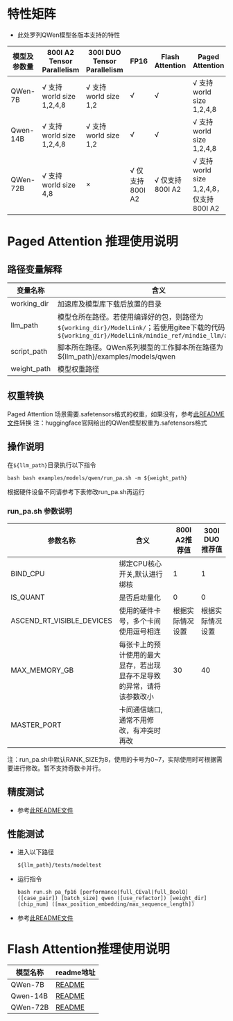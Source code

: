 # 特性矩阵

- 此处罗列QWen模型各版本支持的特性

| 模型及参数量 | 800I A2 Tensor Parallelism | 300I DUO Tensor Parallelism | FP16           | Flash Attention | Paged Attention                       | W8A8量化 | W8A16量化 |
|-------------|----------------------------|-----------------------------|----------------|-----------------|---------------------------------------|----------|----------|
| QWen-7B     | √ 支持world size 1,2,4,8   | √ 支持world size 1,2         | √              | √               | √ 支持world size 1,2,4,8               | ×       | ×        |
| Qwen-14B    | √ 支持world size 1,2,4,8   | √ 支持world size 1,2         | √              | √               | √ 支持world size 1,2,4,8               | ×       | ×        |
| QWen-72B    | √ 支持world size 4,8       | ×                            | √ 仅支持800I A2 | √ 仅支持800I A2 | √ 支持world size 1,2,4,8，仅支持800I A2 | ×      | ×         |

# Paged Attention 推理使用说明

## 路径变量解释

| 变量名称     | 含义                                                                                                                                                       |
|-------------|------------------------------------------------------------------------------------------------------------------------------------------------------------|
| working_dir | 加速库及模型库下载后放置的目录                                                                                                                                |
| llm_path    | 模型仓所在路径。若使用编译好的包，则路径为`${working_dir}/ModelLink/`；若使用gitee下载的代码，则路径为`${working_dir}/ModelLink/mindie_ref/mindie_llm/atb_models` |
| script_path | 脚本所在路径。QWen系列模型的工作脚本所在路径为${llm_path}/examples/models/qwen                                                                                 |
| weight_path | 模型权重路径                                                                                                                                                |

## 权重转换

Paged Attention 场景需要.safetensors格式的权重，如果没有，参考[此README文件](../../README.md)转换
注：huggingface官网给出的QWen模型权重为.safetensors格式

## 操作说明

在`${llm_path}`目录执行以下指令

```shell
bash bash examples/models/qwen/run_pa.sh -m ${weight_path}
```

根据硬件设备不同请参考下表修改run_pa.sh再运行

### run_pa.sh 参数说明

| 参数名称                   | 含义                                                             | 800I A2推荐值   | 300I DUO推荐值  |
|---------------------------|------------------------------------------------------------------|----------------|-----------------|
| BIND_CPU                  | 绑定CPU核心开关,默认进行绑核                                       | 1              | 1               |
| IS_QUANT                  | 是否启动量化                                                      | 0              | 0               |
| ASCEND_RT_VISIBLE_DEVICES | 使用的硬件卡号，多个卡间使用逗号相连                                | 根据实际情况设置 | 根据实际情况设置 |
| MAX_MEMORY_GB             | 每张卡上的预计使用的最大显存，若出现显存不足导致的异常，请将该参数改小 | 30              | 40             |
| MASTER_PORT               | 卡间通信端口,通常不用修改，有冲突时再改                             |                 |                |

注：run_pa.sh中默认RANK_SIZE为8，使用的卡号为0~7，实际使用时可根据需要进行修改。暂不支持奇数卡并行。

## 精度测试

- 参考[此README文件](../../../tests/modeltest/README.md)

## 性能测试

- 进入以下路径
  ```shell
  ${llm_path}/tests/modeltest
  ```
- 运行指令
  ```shell
  bash run.sh pa_fp16 [performance|full_CEval|full_BoolQ] ([case_pair]) [batch_size] qwen ([use_refactor]) [weight_dir] [chip_num] ([max_position_embedding/max_sequence_length])
  ```

- 参考[此README文件](../../../tests/modeltest/README.md)

# Flash Attention推理使用说明

| 模型名称  | readme地址                                             |
|----------|--------------------------------------------------------|
| QWen-7B  | [README](../../../pytorch/examples/qwen/7b/README.md)  |
| Qwen-14B | [README](../../../pytorch/examples/qwen/14b/README.md) |
| QWen-72B | [README](../../../pytorch/examples/qwen/72b/README.md) |